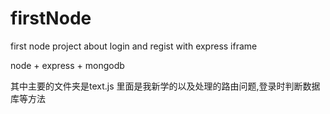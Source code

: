 # firstNode
first node project about login and regist with express iframe

node + express + mongodb

其中主要的文件夹是text.js 里面是我新学的以及处理的路由问题,登录时判断数据库等方法
